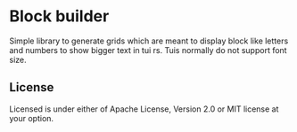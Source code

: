 # Block builder

Simple library to generate grids which are meant to display block like letters and numbers
to show bigger text in tui rs. Tuis normally do not support font size.


## License 

Licensed is under either of Apache License, Version 2.0 or MIT license at your option.
